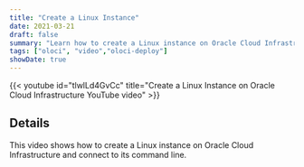 ```yaml
---
title: "Create a Linux Instance"
date: 2021-03-21
draft: false
summary: "Learn how to create a Linux instance on Oracle Cloud Infrastructure."
tags: ["oloci", "video","oloci-deploy"]
showDate: true
---
```


{{< youtube id="tlwlLd4GvCc" title="Create a Linux Instance on Oracle Cloud Infrastructure YouTube video" >}}

## Details

This video shows how to create a Linux instance on Oracle Cloud Infrastructure and connect to its command line.
